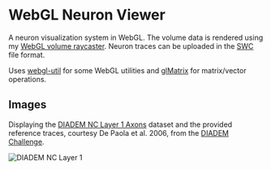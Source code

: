 # WebGL Neuron Viewer

A neuron visualization system in WebGL. The volume data
is rendered using my [WebGL volume raycaster](https://github.com/Twinklebear/webgl-volume-raycaster/).
Neuron traces can be uploaded in the [SWC](http://research.mssm.edu/cnic/swc.html) file format.

Uses [webgl-util](https://github.com/Twinklebear/webgl-util) for some WebGL
utilities and [glMatrix](http://glmatrix.net/) for matrix/vector operations.

## Images

Displaying the [DIADEM NC Layer 1 Axons](http://diademchallenge.org/neocortical_layer_1_axons_readme.html)
dataset and the provided reference traces, courtesy De Paola et al. 2006,
from the [DIADEM Challenge](http://diademchallenge.org/).

![DIADEM NC Layer 1](https://i.imgur.com/SOBDrRD.png)

